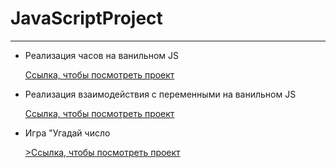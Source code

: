 # JavaScriptProject
<hr>
<ul>
  <li>
    <p>Реализация часов на ванильном JS</p>
    <a href="https://sb-baby.github.io/JavaScriptProject/01%20clock/">Ссылка, чтобы посмотреть проект</a>
  </li>
  <li>
    <p>Реализация взаимодействия с переменными на ванильном JS</p>
    <a href="https://sb-baby.github.io/JavaScriptProject/02-img/">Ссылка, чтобы посмотреть проект</a>
  </li>
  <li>
    <p>Игра "Угадай число</p>
    <a href="https://sb-baby.github.io/JavaScriptProject/JS_03_GAME_RANDOM_NUMBEr/">>Ссылка, чтобы посмотреть проект</a>
  </li>
</ul>
